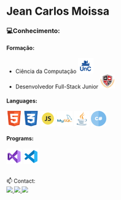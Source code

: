 <div float="left">

# Jean Carlos Moissa 
 
<div>

<h3>💻Conhecimento:</h3>
<h4>Formação:</h4>

* Ciência da Computação <img src="https://github.com/jeanmoissa/jeanmoissa/blob/main/files/unc.png" width="40" margin-left="5px"><br>
* Desenvolvedor Full-Stack Junior <img src="https://github.com/jeanmoissa/jeanmoissa/blob/main/files/stackx.png" width="40" margin-left="5px">

 
<h4>Languages:</h4>
<img src="https://github.com/jeanmoissa/jeanmoissa/blob/main/files/html.png" width="40" margin-left="5px">
<img src="https://github.com/jeanmoissa/jeanmoissa/blob/main/files/css.png" width="40" margin-left="5px">
<img src="https://github.com/jeanmoissa/jeanmoissa/blob/main/files/javascript.png" width="40" margin-left="5px">
<img src="https://github.com/jeanmoissa/jeanmoissa/blob/main/files/mysql.png" width="40" margin-left="5px">
<img src="https://github.com/jeanmoissa/jeanmoissa/blob/main/files/java.png" width="40" margin-left="5px">
<img src="https://github.com/jeanmoissa/jeanmoissa/blob/main/files/hashtag.png" width="40" margin-left="5px">
<h4> Programs:</h4>
 <img src="https://github.com/jeanmoissa/jeanmoissa/blob/main/files/vs.png" width="40" margin-left="5px">
 <img src="https://github.com/jeanmoissa/jeanmoissa/blob/main/files/vscode.png" width="40" margin-left="5px">
</div>
<div><br>
 
📫 Contact:<br>
<a href="https://www.linkedin.com/in/jeancarlosmoissa" target="_blank">
 <img src="https://img.shields.io/badge/-LinkedIn-%230077B5?style=for-the-badge&logo=linkedin&logoColor=white" target="_blank">
</a> 
<a href="https://instagram.com/jean_moissa" target="_blank">
 <img src="https://img.shields.io/badge/-Instagram-%23E4405F?style=for-the-badge&logo=instagram&logoColor=white" target="_blank">
</a> 
<a href = "mailto:jeanmoissa@gmail.com">
 <img src="https://img.shields.io/badge/-Gmail-%23333?style=for-the-badge&logo=gmail&logoColor=white" target="_blank">
</a> 
</div>
</div>



